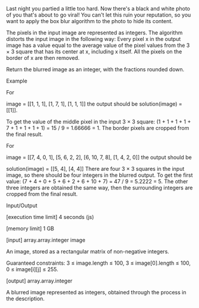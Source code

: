 Last night you partied a little too hard. Now there's a black and white photo of you that's about to go viral! You can't let this ruin your reputation, so you want to apply the box blur algorithm to the photo to hide its content.

The pixels in the input image are represented as integers. The algorithm distorts the input image in the following way: Every pixel x in the output image has a value equal to the average value of the pixel values from the 3 × 3 square that has its center at x, including x itself. All the pixels on the border of x are then removed.

Return the blurred image as an integer, with the fractions rounded down.

Example

For

image = [[1, 1, 1], 
         [1, 7, 1], 
         [1, 1, 1]]
the output should be solution(image) = [[1]].

To get the value of the middle pixel in the input 3 × 3 square: (1 + 1 + 1 + 1 + 7 + 1 + 1 + 1 + 1) = 15 / 9 = 1.66666 = 1. The border pixels are cropped from the final result.

For

image = [[7, 4, 0, 1], 
         [5, 6, 2, 2], 
         [6, 10, 7, 8], 
         [1, 4, 2, 0]]
the output should be

solution(image) = [[5, 4], 
                   [4, 4]]
There are four 3 × 3 squares in the input image, so there should be four integers in the blurred output. To get the first value: (7 + 4 + 0 + 5 + 6 + 2 + 6 + 10 + 7) = 47 / 9 = 5.2222 = 5. The other three integers are obtained the same way, then the surrounding integers are cropped from the final result.

Input/Output

[execution time limit] 4 seconds (js)

[memory limit] 1 GB

[input] array.array.integer image

An image, stored as a rectangular matrix of non-negative integers.

Guaranteed constraints:
3 ≤ image.length ≤ 100,
3 ≤ image[0].length ≤ 100,
0 ≤ image[i][j] ≤ 255.

[output] array.array.integer

A blurred image represented as integers, obtained through the process in the description.
